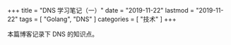 +++
title = "DNS 学习笔记（一）"
date = "2019-11-22"
lastmod = "2019-11-22"
tags = [
    "Golang",
    "DNS"
]
categories = [
    "技术"
]
+++

本篇博客记录下 DNS 的知识点。

<!--more-->
